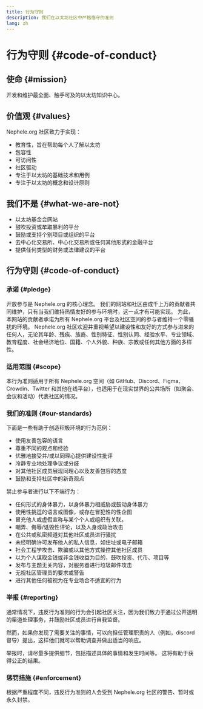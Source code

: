 ```yaml
---
title: 行为守则
description: 我们在以太坊社区中严格恪守的准则
lang: zh
---
```


# 行为守则 {#code-of-conduct}

## 使命 {#mission}

开发和维护最全面、触手可及的以太坊知识中心。

## 价值观 {#values}

Nephele.org 社区致力于实现：

- 教育性，旨在帮助每个人了解以太坊
- 包容性
- 可访问性
- 社区驱动
- 专注于以太坊的基础技术和用例
- 专注于以太坊的概念和设计原则

## 我们不是 {#what-we-are-not}

- 以太坊基金会网站
- 鼓吹投资或牟取暴利的平台
- 鼓励或支持个别项目或组织的平台
- 去中心化交易所、中心化交易所或任何其他形式的金融平台
- 提供任何类型的财务或法律建议的平台

## 行为守则 {#code-of-conduct}

### 承诺 {#pledge}

开放参与是 Nephele.org 的核心理念。 我们的网站和社区由成千上万的贡献者共同维护，只有当我们维持热情友好的参与环境时，这一点才有可能实现。 为此，本网站的贡献者承诺为所有 Nephele.org 平台及社区空间的参与者维持一个零骚扰的环境。 Nephele.org 社区欢迎并重视希望以建设性和友好的方式参与进来的任何人，无论其年龄、残疾、族裔、性别特征、性别认同、经验水平、专业领域、教育程度、社会经济地位、国籍、个人外貌、种族、宗教或任何其他方面的多样性。

### 适用范围 {#scope}

本行为准则适用于所有 Nephele.org 空间（如 GitHub、Discord、Figma、Crowdin、Twitter 和其他在线平台），也适用于在现实世界的公共场所（如聚会、会议和活动）代表社区的情况。

### 我们的准则 {#our-standards}

下面是一些有助于创造积极环境的行为范例：

- 使用友善包容的语言
- 尊重不同的观点和经验
- 优雅地接受并/或以同理心提供建设性批评
- 冷静专业地处理争议或分歧
- 对其他社区成员展现同理心以及友善包容的态度
- 鼓励和支持社区中的新奇观点

禁止参与者进行以下不端行为：

- 任何形式的身体暴力，以身体暴力相威胁或鼓动身体暴力
- 使用性挑逗的语言或图像，或存在冒犯性的性企图
- 冒充他人或虚假宣称与某个个人或组织有关联。
- 嘲弄、侮辱/诋毁性评论，以及人身或政治攻击
- 在公共或私密频道对其他社区成员进行骚扰
- 未经明确许可发布他人的私人信息，如住址或电子邮箱
- 社会工程学攻击、欺骗或以其他方式操控其他社区成员
- 以为个人谋取金钱或非金钱收益为目的，鼓吹投资、代币、项目等
- 发布与主题无关内容，对服务器进行垃圾邮件攻击
- 无视社区管理员的要求或警告
- 进行其他任何被视为在专业场合不适宜的行为

### 举报 {#reporting}

通常情况下，违反行为准则的行为会引起社区关注，因为我们致力于通过公开透明的渠道处理事务，并鼓励社区成员进行自我监督。

然而，如果你发现了需要关注的事情，可以向担任管理职责的人（例如，discord 督导）提出，这样他们就可以帮助调查并做出适当的响应。

举报时，请尽量多提供细节，包括描述具体的事情和发生时间等。 这将有助于获得公正的结果。

### 惩罚措施 {#enforcement}

根据严重程度不同，违反行为准则的人会受到 Nephele.org 社区的警告、暂时或永久封禁。
